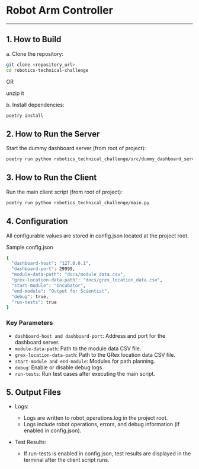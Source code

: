 # Robot Arm Controller

---

## **1. How to Build**
a. Clone the repository:
```bash
git clone <repository_url>
cd robotics-technical-challenge
```

OR

unzip it

b. Install dependencies:
```bash
poetry install
```

## **2. How to Run the Server**
Start the dummy dashboard server (from root of project):
```bash
poetry run python robotics_technical_challenge/src/dummy_dashboard_server.py
```

## **3. How to Run the Client**
Run the main client script (from root of project):
```bash
poetry run python robotics_technical_challenge/main.py
```

## **4. Configuration**
All configurable values are stored in config.json located at the project root.

Sample config.json
```bash
{
  "dashboard-host": "127.0.0.1",
  "dashboard-port": 29999,
  "module-data-path": "docs/module_data.csv",
  "grex-location-data-path": "docs/grex_location_data.csv",
  "start-module": "Incubator",
  "end-module": "Output for Scientist",
  "debug": true,
  "run-tests": true
}
```

### Key Parameters
- `dashboard-host and dashboard-port`: Address and port for the dashboard server.
- `module-data-path`: Path to the module data CSV file.
- `grex-location-data-path`: Path to the GRex location data CSV file.
- `start-module and end-module`: Modules for path planning.
- `debug`: Enable or disable debug logs.
- `run-tests`: Run test cases after executing the main script.


## **5. Output Files**
- Logs:
    - Logs are written to robot_operations.log in the project root.
    - Logs include robot operations, errors, and debug information (if enabled in config.json).

- Test Results:
    - If run-tests is enabled in config.json, test results are displayed in the terminal after the client script runs.